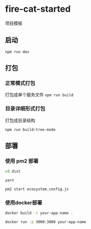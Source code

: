# fire-cat-started
项目模板

## 启动
`npm run dev`

## 打包

### 正常模式打包
打包成单个服务文件
`npm run build`

### 目录详细形式打包

打包成目录结构

`npm run build:tree-mode`

## 部署

### 使用 pm2 部署

```bash
cd dist

yarn

pm2 start ecosystem.config.js
```

### 使用docker部署

```bash
docker build -t your-app-name .

docker run -p 3000:3000 your-app-name
```
